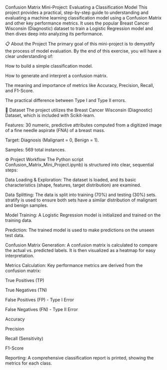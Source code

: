Confusion Matrix Mini-Project: Evaluating a Classification Model
This project provides a practical, step-by-step guide to understanding and evaluating a machine learning classification model using a Confusion Matrix and other key performance metrics. It uses the popular Breast Cancer Wisconsin (Diagnostic) dataset to train a Logistic Regression model and then dives deep into analyzing its performance.

📋 About the Project
The primary goal of this mini-project is to demystify the process of model evaluation. By the end of this exercise, you will have a clear understanding of:

How to build a simple classification model.

How to generate and interpret a confusion matrix.

The meaning and importance of metrics like Accuracy, Precision, Recall, and F1-Score.

The practical difference between Type I and Type II errors.

💾 Dataset
The project utilizes the Breast Cancer Wisconsin (Diagnostic) Dataset, which is included with Scikit-learn.

Features: 30 numeric, predictive attributes computed from a digitized image of a fine needle aspirate (FNA) of a breast mass.

Target: Diagnosis (Malignant = 0, Benign = 1).

Samples: 569 total instances.

⚙️ Project Workflow
The Python script Confusion_Matrix_Mini_Project.ipynb) is structured into clear, sequential steps:

Data Loading & Exploration: The dataset is loaded, and its basic characteristics (shape, features, target distribution) are examined.

Data Splitting: The data is split into training (70%) and testing (30%) sets. stratify is used to ensure both sets have a similar distribution of malignant and benign samples.

Model Training: A Logistic Regression model is initialized and trained on the training data.

Prediction: The trained model is used to make predictions on the unseen test data.

Confusion Matrix Generation: A confusion matrix is calculated to compare the actual vs. predicted labels. It is then visualized as a heatmap for easy interpretation.

Metrics Calculation: Key performance metrics are derived from the confusion matrix:

True Positives (TP)

True Negatives (TN)

False Positives (FP) - Type I Error

False Negatives (FN) - Type II Error

Accuracy

Precision

Recall (Sensitivity)

F1-Score

Reporting: A comprehensive classification report is printed, showing the metrics for each class.
